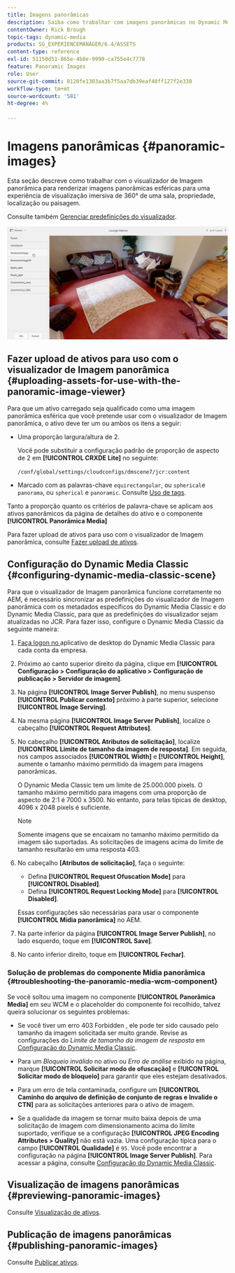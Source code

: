 ```yaml
---
title: Imagens panorâmicas
description: Saiba como trabalhar com imagens panorâmicas no Dynamic Media.
contentOwner: Rick Brough
topic-tags: dynamic-media
products: SG_EXPERIENCEMANAGER/6.4/ASSETS
content-type: reference
exl-id: 51150d51-865e-4b8e-9990-ca755e4c7778
feature: Panoramic Images
role: User
source-git-commit: 0120fe1303aa3b7f5aa7db39eaf40ff127f2e338
workflow-type: tm+mt
source-wordcount: '581'
ht-degree: 4%

---
```


# Imagens panorâmicas {#panoramic-images}

Esta seção descreve como trabalhar com o visualizador de Imagem panorâmica para renderizar imagens panorâmicas esféricas para uma experiência de visualização imersiva de 360° de uma sala, propriedade, localização ou paisagem.

Consulte também [Gerenciar predefinições do visualizador](managing-viewer-presets.md).

![panorâmica-imagem2](assets/panoramic-image2.png)

## Fazer upload de ativos para uso com o visualizador de Imagem panorâmica {#uploading-assets-for-use-with-the-panoramic-image-viewer}

Para que um ativo carregado seja qualificado como uma imagem panorâmica esférica que você pretende usar com o visualizador de Imagem panorâmica, o ativo deve ter um ou ambos os itens a seguir:

* Uma proporção largura/altura de 2.

   Você pode substituir a configuração padrão de proporção de aspecto de 2 em **[!UICONTROL CRXDE Lite]** no seguinte:

   `/conf/global/settings/cloudconfigs/dmscene7/jcr:content`

* Marcado com as palavras-chave `equirectangular`, ou `spherical`e `panorama`, ou `spherical` e `panoramic`. Consulte [Uso de tags](/help/sites-authoring/tags.md).

Tanto a proporção quanto os critérios de palavra-chave se aplicam aos ativos panorâmicos da página de detalhes do ativo e o componente **[!UICONTROL Panorâmica Media]** 

Para fazer upload de ativos para uso com o visualizador de Imagem panorâmica, consulte [Fazer upload de ativos](managing-assets-touch-ui.md#uploading-assets).

## Configuração do Dynamic Media Classic {#configuring-dynamic-media-classic-scene}

Para que o visualizador de Imagem panorâmica funcione corretamente no AEM, é necessário sincronizar as predefinições do visualizador de Imagem panorâmica com os metadados específicos do Dynamic Media Classic e do Dynamic Media Classic, para que as predefinições do visualizador sejam atualizadas no JCR. Para fazer isso, configure o Dynamic Media Classic da seguinte maneira:

1. [Faça logon no ](https://experienceleague.adobe.com/docs/dynamic-media-classic/using/intro/dynamic-media-classic-desktop-app.html#system-requirements-dmc-app) aplicativo de desktop do Dynamic Media Classic para cada conta da empresa.

1. Próximo ao canto superior direito da página, clique em **[!UICONTROL Configuração > Configuração do aplicativo > Configuração de publicação > Servidor de imagem]**.
1. Na página **[!UICONTROL Image Server Publish]**, no menu suspenso **[!UICONTROL Publicar contexto]** próximo à parte superior, selecione **[!UICONTROL Image Serving]**.

1. Na mesma página **[!UICONTROL Image Server Publish]**, localize o cabeçalho **[!UICONTROL Request Attributes]**.
1. No cabeçalho **[!UICONTROL Atributos de solicitação]**, localize **[!UICONTROL Limite de tamanho da imagem de resposta]**. Em seguida, nos campos associados **[!UICONTROL Width]** e **[!UICONTROL Height]**, aumente o tamanho máximo permitido da imagem para imagens panorâmicas.

   O Dynamic Media Classic tem um limite de 25.000.000 pixels. O tamanho máximo permitido para imagens com uma proporção de aspecto de 2:1 é 7000 x 3500. No entanto, para telas típicas de desktop, 4096 x 2048 pixels é suficiente.

   >[!NOTE]
   >
   >Somente imagens que se encaixam no tamanho máximo permitido da imagem são suportadas. As solicitações de imagens acima do limite de tamanho resultarão em uma resposta 403.

1. No cabeçalho **[Atributos de solicitação]**, faça o seguinte:

   * Defina **[!UICONTROL Request Ofuscation Mode]** para **[!UICONTROL Disabled]**.
   * Defina **[!UICONTROL Request Locking Mode]** para **[!UICONTROL Disabled]**.

   Essas configurações são necessárias para usar o componente **[!UICONTROL Mídia panorâmica]** no AEM.

1. Na parte inferior da página **[!UICONTROL Image Server Publish]**, no lado esquerdo, toque em **[!UICONTROL Save]**.

1. No canto inferior direito, toque em **[!UICONTROL Fechar]**.

### Solução de problemas do componente Mídia panorâmica {#troubleshooting-the-panoramic-media-wcm-component}

Se você soltou uma imagem no componente **[!UICONTROL Panorâmica Media]** em seu WCM e o placeholder do componente foi recolhido, talvez queira solucionar os seguintes problemas:

* Se você tiver um erro 403 Forbidden , ele pode ter sido causado pelo tamanho da imagem solicitada ser muito grande. Revise as configurações do *Limite de tamanho da imagem de resposta* em [Configuração do Dynamic Media Classic](#configuring-dynamic-media-classic-scene).

* Para um *Bloqueio inválido* no ativo ou *Erro de análise* exibido na página, marque **[!UICONTROL Solicitar modo de ofuscação]** e **[!UICONTROL Solicitar modo de bloqueio]** para garantir que eles estejam desativados.
* Para um erro de tela contaminada, configure um **[!UICONTROL Caminho do arquivo de definição de conjunto de regras e Invalide o CTN]** para as solicitações anteriores para o ativo de imagem.
* Se a qualidade da imagem se tornar muito baixa depois de uma solicitação de imagem com dimensionamento acima do limite suportado, verifique se a configuração **[!UICONTROL JPEG Encoding Attributes > Quality]** não está vazia. Uma configuração típica para o campo **[!UICONTROL Qualidade]** é `95`. Você pode encontrar a configuração na página **[!UICONTROL Image Server Publish]**. Para acessar a página, consulte [Configuração do Dynamic Media Classic](#configuring-dynamic-media-classic-scene).

## Visualização de imagens panorâmicas {#previewing-panoramic-images}

Consulte [Visualização de ativos](previewing-assets.md).

## Publicação de imagens panorâmicas {#publishing-panoramic-images}

Consulte [Publicar ativos](publishing-dynamicmedia-assets.md).
